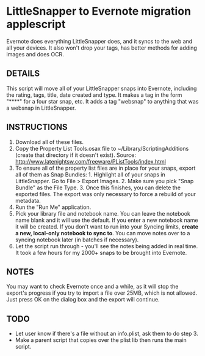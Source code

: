 LittleSnapper to Evernote migration applescript
===============================================
Evernote does everything LittleSnapper does, and it syncs to the web and all
your devices. It also won't drop your tags, has better methods for adding
images and does OCR.

DETAILS
-------
This script will move all of your LittleSnapper snaps into Evernote,
including the rating, tags, title, date created and type. It makes
a tag in the form "****" for a four star snap, etc. It adds a tag
"websnap" to anything that was a websnap in LittleSnapper.


INSTRUCTIONS
------------
1. Download all of these files. 
2. Copy the Property List Tools.osax file to ~/Library/ScriptingAdditions 
	 (create that directory if it doesn't exist).
	 Source: http://www.latenightsw.com/freeware/PListTools/index.html
3. To ensure all of the property list files are in place for your snaps,
   export all of them as Snap Bundles:
		1. Highlight all of your snaps in LittleSnapper. Go to File > Export Images.
		2. Make sure you pick "Snap Bundle" as the File Type.
		3. Once this finishes, you can delete the exported files. The export was
		   only necessary to force a rebuild of your metadata.
4. Run the "Run Me" application.
5. Pick your library file and notebook name. You can leave the notebook
   name blank and it will use the default. If you enter a new notebook name
   it will be created. If you don't want to run into your Syncing limits, 
   __create a new, local-only notebook to sync to__. You can move notes over
   to a syncing notebook later (in batches if necessary). 
6. Let the script run through - you'll see the notes being added in real time.
   It took a few hours for my 2000+ snaps to be brought into Evernote.

NOTES
-----
You may want to check Evernote once and a while, as it will stop the export's
progress if you try to import a file over 25MB, which is not allowed. Just
press OK on the dialog box and the export will continue.

TODO
----
* Let user know if there's a file without an info.plist, ask them to do step 3.
* Make a parent script that copies over the plist lib then runs the main script.